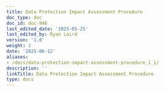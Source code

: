 ```yaml
---
title: Data Protection Impact Assessment Procedure
doc_type: doc
doc_id: doc-946
last_edited_date: '2025-05-25'
last_edited_by: Ryan Laird
version: '1.0'
weight: 2
date: '2025-06-12'
aliases:
- /docs/data-protection-impact-assessment-procedure_1_1/
description: ''
linkTitle: Data Protection Impact Assessment Procedure
type: docs
---
```


<!-- Unsupported block type: table_of_contents -->

<!-- Unsupported block type: unsupported -->
